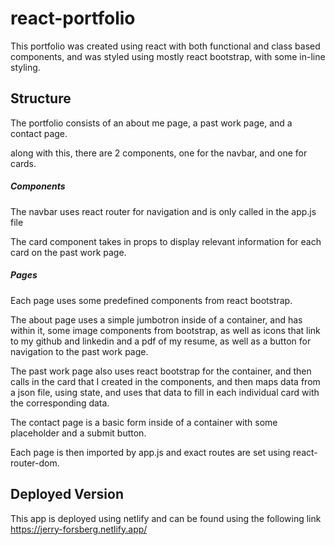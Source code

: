 # react-portfolio

This portfolio was created using react with both functional and class based components, and was styled using mostly react bootstrap, with some in-line styling. 

## Structure

The portfolio consists of an about me page, a past work page, and a contact page. 

along with this, there are 2 components, one for the navbar, and one for cards. 

##### Components

The navbar uses react router for navigation and is only called in the app.js file

The card component takes in props to display relevant information for each card on the past work page.

##### Pages

Each page uses some predefined components from react bootstrap. 

The about page uses a simple jumbotron inside of a container, and has within it, some image components from bootstrap, as well as icons that link to my github and linkedin and a pdf of my resume, as well as a button for navigation to the past work page. 

The past work page also uses react bootstrap for the container, and then calls in the card that I created in the components, and then maps data from a json file, using state, and uses that data to fill in each individual card with the corresponding data.

The contact page is a basic form inside of a container with some placeholder and a submit button.

Each page is then imported by app.js and exact routes are set using react-router-dom.

## Deployed Version
 This app is deployed using netlify and can be found using the following link https://jerry-forsberg.netlify.app/

